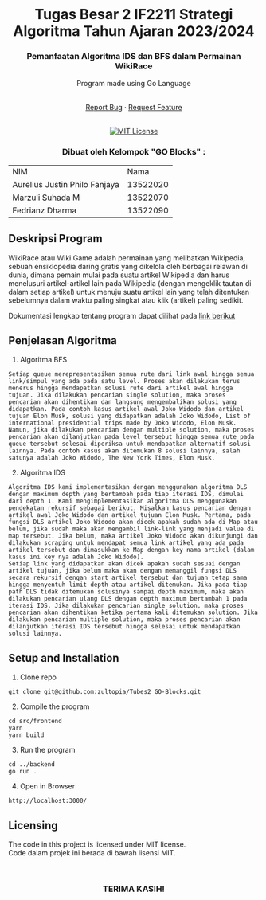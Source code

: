<!-- INTRO -->
<br />
<div align="center">
  <h1 align="center">Tugas Besar 2 IF2211 Strategi Algoritma Tahun Ajaran 2023/2024</h1>

  <p align="center">
    <h3> Pemanfaatan Algoritma IDS dan BFS dalam Permainan WikiRace </h3>
    <p>Program made using Go Language</p>
    <br />
    <a href="https://github.com/zultopia/Tubes2_Stima.git">Report Bug</a>
    ·
    <a href="https://github.com/zultopia/Tubes2_Stima.git">Request Feature</a>
<br>
<br>

[![MIT License][license-shield]][license-url]

  </p>
</div>

<!-- CONTRIBUTOR -->
<div align="center" id="contributor">
  <strong>
    <h3>Dibuat oleh Kelompok "GO Blocks" :</h3>
    <table align="center">
      <tr>
        <td>NIM</td>
        <td>Nama</td>
      </tr>
      <tr>
        <td>Aurelius Justin Philo Fanjaya</td>
        <td>13522020</td>
     </tr>
     <tr>
        <td>Marzuli Suhada M</td>
        <td>13522070</td>
    </tr>
    <tr>
        <td>Fedrianz Dharma</td>
        <td>13522090</td>
    </tr>
    </table>
  </strong>
</div>

## Deskripsi Program

WikiRace atau Wiki Game adalah permainan yang melibatkan Wikipedia, sebuah ensiklopedia daring gratis yang dikelola oleh berbagai relawan di dunia, dimana pemain mulai pada suatu artikel Wikipedia dan harus menelusuri artikel-artikel lain pada Wikipedia (dengan mengeklik tautan di dalam setiap artikel) untuk menuju suatu artikel lain yang telah ditentukan sebelumnya dalam waktu paling singkat atau klik (artikel) paling sedikit.

Dokumentasi lengkap tentang program dapat dilihat pada [link berikut](https://docs.google.com/document/d/1ngvbhIkR53FhFmPfbCIbx-_Uy2z9ultUqlJMn2pOEmw/edit)
   
## Penjelasan Algoritma

1. Algoritma BFS
```Ketika menggunakan algoritma BFS, misalkan mulai dari artikel Joko Widodo dan artikel tujuannya adalah Elon Musk. Kita mulai dengan mengunjungi artikel Joko Widodo dan melakukan scraping pada artikel Joko Widodo untuk mendapat semua link artikel yang ada pada artikel Joko Widodo tersebut. Setiap link yang didapatkan akan dicatat pada sebuah map dan dimasukkan ke dalam rute saat ini, kemudian dimasukkan (enqueue) ke dalam sebuah queue. Lalu, kita akan mengunjungi semua link terakhir pada rute yang ada pada queue dan melakukan scraping secara concurrent. Hasil scraping tersebut akan dimasukkan pada rute saat ini dan dimasukkan pada sebuah queue baru jika link yang didapatkan belum ada pada map.
Setiap queue merepresentasikan semua rute dari link awal hingga semua link/simpul yang ada pada satu level. Proses akan dilakukan terus menerus hingga mendapatkan solusi rute dari artikel awal hingga tujuan. Jika dilakukan pencarian single solution, maka proses pencarian akan dihentikan dan langsung mengembalikan solusi yang didapatkan. Pada contoh kasus artikel awal Joko Widodo dan artikel tujuan Elon Musk, solusi yang didapatkan adalah Joko Widodo, List of international presidential trips made by Joko Widodo, Elon Musk.  Namun, jika dilakukan pencarian dengan multiple solution, maka proses pencarian akan dilanjutkan pada level tersebut hingga semua rute pada queue tersebut selesai diperiksa untuk mendapatkan alternatif solusi lainnya. Pada contoh kasus akan ditemukan 8 solusi lainnya, salah satunya adalah Joko Widodo, The New York Times, Elon Musk.
```

2. Algoritma IDS
```
Algoritma IDS kami implementasikan dengan menggunakan algoritma DLS dengan maximum depth yang bertambah pada tiap iterasi IDS, dimulai dari depth 1. Kami mengimplementasikan algoritma DLS menggunakan pendekatan rekursif sebagai berikut. Misalkan kasus pencarian dengan artikel awal Joko Widodo dan artikel tujuan Elon Musk. Pertama, pada fungsi DLS artikel Joko Widodo akan dicek apakah sudah ada di Map atau belum, jika sudah maka akan mengambil link-link yang menjadi value di map tersebut. Jika belum, maka artikel Joko Widodo akan dikunjungi dan dilakukan scraping untuk mendapat semua link artikel yang ada pada artikel tersebut dan dimasukkan ke Map dengan key nama artikel (dalam kasus ini key nya adalah Joko Widodo). 
Setiap link yang didapatkan akan dicek apakah sudah sesuai dengan artikel tujuan, jika belum maka akan dengan memanggil fungsi DLS secara rekursif dengan start artikel tersebut dan tujuan tetap sama hingga menyentuh limit depth atau artikel ditemukan. Jika pada tiap path DLS tidak ditemukan solusinya sampai depth maximum, maka akan dilakukan pencarian ulang DLS dengan depth maximum bertambah 1 pada iterasi IDS. Jika dilakukan pencarian single solution, maka proses pencarian akan dihentikan ketika pertama kali ditemukan solution. Jika dilakukan pencarian multiple solution, maka proses pencarian akan dilanjutkan iterasi IDS tersebut hingga selesai untuk mendapatkan solusi lainnya. 
```
## Setup and Installation

1. Clone repo

```
git clone git@github.com:zultopia/Tubes2_GO-Blocks.git
```

2. Compile the program

```
cd src/frontend
yarn
yarn build
```

3. Run the program

```
cd ../backend
go run .
```

4. Open in Browser

```
http://localhost:3000/
```

<!-- LICENSE -->
## Licensing

The code in this project is licensed under MIT license.  
Code dalam projek ini berada di bawah lisensi MIT.

<br>
<h3 align="center"> TERIMA KASIH! </h3>

<!-- MARKDOWN LINKS & IMAGES -->
<!-- https://www.markdownguide.org/basic-syntax/#reference-style-links -->
[license-shield]: https://img.shields.io/github/license/othneildrew/Best-README-Template.svg?style=for-the-badge
[license-url]: https://github.com/zultopia/Tubes2_Stima/blob/main/LICENSE
